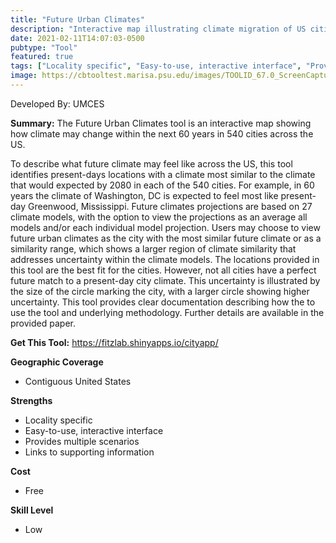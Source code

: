 ```yaml
---
title: "Future Urban Climates"
description: "Interactive map illustrating climate migration of US cities in the next 60 years"
date: 2021-02-11T14:07:03-0500
pubtype: "Tool"
featured: true
tags: ["Locality specific", "Easy-to-use, interactive interface", "Provides multiple scenarios", "Links to supporting information"]
image: https://cbtooltest.marisa.psu.edu/images/TOOLID_67.0_ScreenCapture-1.png
---
```

Developed By: UMCES

**Summary:** The Future Urban Climates tool is an interactive map showing how climate may change within the next 60 years in 540 cities across the US.

To describe what future climate may feel like across the US, this tool identifies present-days locations with a climate most similar to the climate that would expected by 2080 in each of the 540 cities. For example, in 60 years the climate of Washington, DC is expected to feel most like present-day Greenwood, Mississippi. Future climates projections are based on 27 climate models, with the option to view the projections as an average all models and/or each individual model projection. Users may choose to view future urban climates as the city with the most similar future climate or as a similarity range, which shows a larger region of climate similarity that addresses uncertainty within the climate models. The locations provided in this tool are the best fit for the cities. However, not all cities have a perfect future match to a present-day city climate. This uncertainty is illustrated by the size of the circle marking the city, with a larger circle showing higher uncertainty. This tool provides clear documentation describing how the to use the tool and underlying methodology. Further details are available in the provided paper.

__**Get This Tool:**__ https://fitzlab.shinyapps.io/cityapp/

__**Geographic Coverage**__
- Contiguous United States

__**Strengths**__
-  Locality specific
-   Easy-to-use, interactive interface
-   Provides multiple scenarios
-   Links to supporting information

__**Cost**__
- Free

__**Skill Level**__
- Low
